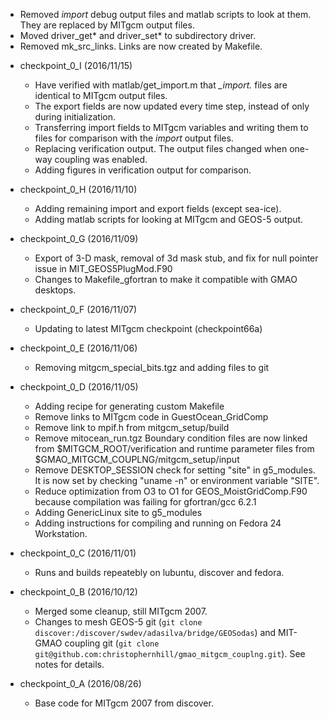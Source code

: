   * Removed *import* debug output files and matlab scripts to
    look at them.  They are replaced by MITgcm output files.
  * Moved driver_get* and driver_set* to subdirectory driver.
  * Removed mk_src_links.  Links are now created by Makefile.

- checkpoint_0_I (2016/11/15)
  * Have verified with matlab/get_import.m that *_import.* files
    are identical to MITgcm output files.
  * The export fields are now updated every time step, instead
    of only during initialization.
  * Transferring import fields to MITgcm variables and writing
    them to files for comparison with the *import* output files.
  * Replacing verification output. The output files changed
    when one-way coupling was enabled.
  * Adding figures in verification output for comparison.

- checkpoint_0_H (2016/11/10)
  * Adding remaining import and export fields (except sea-ice).
  * Adding matlab scripts for looking at MITgcm and GEOS-5 output.

- checkpoint_0_G (2016/11/09)
  * Export of 3-D mask, removal of 3d mask stub, and fix
    for null pointer issue in MIT_GEOS5PlugMod.F90
  * Changes to Makefile_gfortran to make it compatible
    with GMAO desktops.

- checkpoint_0_F (2016/11/07)
  * Updating to latest MITgcm checkpoint (checkpoint66a)

- checkpoint_0_E (2016/11/06)
  * Removing mitgcm_special_bits.tgz and adding files to git

- checkpoint_0_D (2016/11/05)
  * Adding recipe for generating custom Makefile
  * Remove links to MITgcm code in GuestOcean_GridComp
  * Remove link to mpif.h from mitgcm_setup/build
  * Remove mitocean_run.tgz
     Boundary condition files are now linked from $MITGCM_ROOT/verification
     and runtime parameter files from $GMAO_MITGCM_COUPLNG/mitgcm_setup/input
  * Remove DESKTOP_SESSION check for setting "site" in g5_modules.
     It is now set by checking "uname -n" or environment variable "SITE".
  * Reduce optimization from O3 to O1 for GEOS_MoistGridComp.F90
     because compilation was failing for gfortran/gcc 6.2.1
  * Adding GenericLinux site to g5_modules
  * Adding instructions for compiling and running on Fedora 24 Workstation.

- checkpoint_0_C (2016/11/01)
  * Runs and builds repeatebly on lubuntu, discover and fedora.

- checkpoint_0_B (2016/10/12)
  * Merged some cleanup, still MITgcm 2007.
  * Changes to mesh GEOS-5 git
     (`git clone discover:/discover/swdev/adasilva/bridge/GEOSodas`)
     and MIT-GMAO coupling git
     (`git clone git@github.com:christophernhill/gmao_mitgcm_couplng.git`).
     See notes for details.

- checkpoint_0_A (2016/08/26)
  * Base code for MITgcm 2007 from discover.

